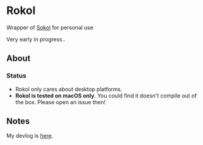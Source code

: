 # Rokol

Wrapper of [Sokol](https://github.com/floooh/sokol) for personal use

Very early in progress..

## About

### Status

* Rokol only cares about desktop platforms.
* **Rokol is tested on macOS only**. You could find it doesn't compile out of the box. Please open an issue then!

## Notes

My devlog is [here](https://github.com/toyboot4e/rokol/blob/master/devlog.adoc).

